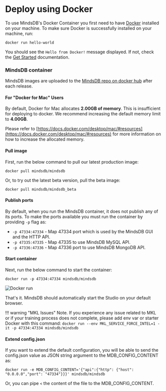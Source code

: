 # Deploy using Docker

To use MindsDB's Docker Container you first need to have <a href="https://docs.docker.com/install" target="_blank">Docker</a> installed on your machine. To make sure Docker is successfully installed on your machine, run:

```
docker run hello-world
```

You should see the `Hello from Docker!` message displayed. If not, check the <a href="https://www.docker.com/get-started" target="_blank">Get Started</a> documentation.


### MindsDB container

MindsDB images are uploaded to the <a href="https://hub.docker.com/u/mindsdb" target="_blank">MindsDB repo on docker hub</a> after each release.

#### For "Docker for Mac" Users

By default, Docker for Mac allocates __2.00GB of memory__. This is insufficient for deploying to docker. We recommend increasing the default memory limit to __4.00GB__. 

Please refer to [https://docs.docker.com/desktop/mac/#resources](https://docs.docker.com/desktop/mac/#resources) for more information on how to increase the allocated memory.

#### Pull image

First, run the below command to pull our latest production image:

```
docker pull mindsdb/mindsdb
```

Or, to try out the latest beta version, pull the beta image:

```
docker pull mindsdb/mindsdb_beta
```

#### Publish ports

By default, when you run the MindsDB container, it does not publish any of its ports. To make the ports available you must run the container by providing `-p` flag as:

* `-p 47334:47334` - Map 47334 port which is used by the MindsDB GUI and the HTTP API. 
* `-p 47335:47335` - Map 47335 to use MindsDB MySQL API.
* `-p 47336:47336` - Map  47336 port to use MindsDB MongoDB API.

#### Start container

Next, run the below command to start the container:

```
docker run -p 47334:47334 mindsdb/mindsdb
```

![Docker run](/assets/docker-install.gif)

That's it. MindsDB should automatically start the Studio on your default browser.

!!! warning "MKL Issues"
	Note. If you experience any issue related to MKL or if your training process does not complete, please add env var or starter Docker with this command:
	```
	docker run --env MKL_SERVICE_FORCE_INTEL=1 -it -p 47334:47334 mindsdb/mindsdb
	```

#### Extend config.json

If you want to extend the default configuration, you will be able to send the config.json value as JSON string argument to the MDB_CONFIG_CONTENT as:

```
docker run -e MDB_CONFIG_CONTENT='{"api":{"http": {"host": "0.0.0.0","port": "47334"}}}' mindsdb/mindsdb
```

Or, you can pipe `<`  the content of the file to the MDB_CONFIG_CONTENT.
